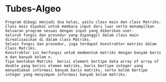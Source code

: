 # Tubes-Algeo

	Program dibagi menjadi dua kelas, yaitu class main dan class Matriks. 
	Class main dipakai untuk membaca input dari luar serta menampilkan keluaran program sesuai dengan input yang diberikan user. 
	Seluruh fungsi dan prosedur yang dipanggil dalam class main direalisasikan di dalam class Matriks. 
	Selain fungsi dan prosedur, juga terdapat konstruktor matriks dalam Class Matriks. 
	Konstruktor ini berfungsi untuk membentuk matriks dengan banyak baris m dan banyak kolom n. 
	Tipe bentukan Matriks  berisi element bertipe data array of array of double yang berisi elemen matriks, baris bertipe integer yang menyediakan informasi banyak baris matriks, serta kolom bertipe integer yang menyimpan informasi banyak kolom matriks.

